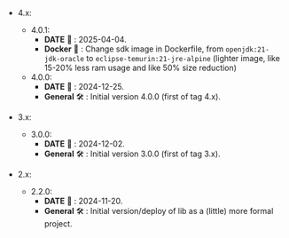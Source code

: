 * 4.x:
    * 4.0.1:
        * **DATE** :date: : 2025-04-04.
        * **Docker** :whale: : Change sdk image in Dockerfile, from `openjdk:21-jdk-oracle` to `eclipse-temurin:21-jre-alpine` (lighter image, like 15-20% less ram usage and like 50% size reduction)
    * 4.0.0:
      * **DATE** :date: : 2024-12-25.
      * **General** :hammer_and_wrench: : Initial version 4.0.0 (first of tag 4.x).

* 3.x:
    * 3.0.0:
        * **DATE** :date: : 2024-12-02.
        * **General** :hammer_and_wrench: : Initial version 3.0.0 (first of tag 3.x).

* 2.x:
    * 2.2.0:
        * **DATE** :date: : 2024-11-20.
        * **General** :hammer_and_wrench: : Initial version/deploy of lib as a (little) more formal project.